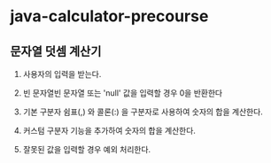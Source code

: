# java-calculator-precourse

## 문자열 덧셈 계산기


1. 사용자의 입력을 받는다.


2. 빈 문자열빈 문자열 또는 'null' 값을 입력할 경우 0을 반환한다


3. 기본 구분자 쉼표(,) 와 콜론(:) 을 구분자로 사용하여 숫자의 합을 계산한다.


4. 커스텀 구분자 기능을 추가하여 숫자의 합을 계산한다.


5. 잘못된 값을 입력할 경우 예외 처리한다.




